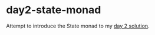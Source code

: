 # day2-state-monad

Attempt to introduce the State monad to my [day 2 solution][day2].

[day2]: ../day2/README.md
